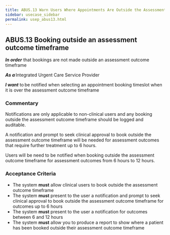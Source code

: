 ```yaml
---
title: ABUS.13 Warn Users Where Appointments Are Outside the Assessment Outcome Timeframe 
sidebar: usecase_sidebar
permalink: usep_abus13.html
---
```


## ABUS.13 Booking outside an assessment outcome timeframe

**_In order_** that bookings are not made outside an assessment outcome timeframe 

**_As a_** Integrated Urgent Care Service Provider

**_I want_** to be notified when selecting an appointment booking timeslot when it is over the assessment outcome timeframe 

### Commentary

Notifications are only applicable to non-clinical users and any booking outside the assessment outcome timeframe should be logged and auditable. 

A notification and prompt to seek clinical approval to book outside the assessment outcome timeframe will be needed for assessment outcomes that require further treatment up to 6 hours. 

Users will be need to be notified when booking outside the assessment outcome timeframe for assessment outcomes from 6 hours to 12 hours. 

### Acceptance Criteria

*	The system **must** allow clinical users to book outside the assessment outcome timeframe
*	The system **must** present to the user a notification and prompt to seek clinical approval to book outside the assessment outcome timeframe for outcomes up to 6 hours 
*	The system **must** present to the user a notification for outcomes between 6 and 12 hours
*	The system **must** allow you to produce a report to show where a patient has been booked outside their assessment outcome timeframe
